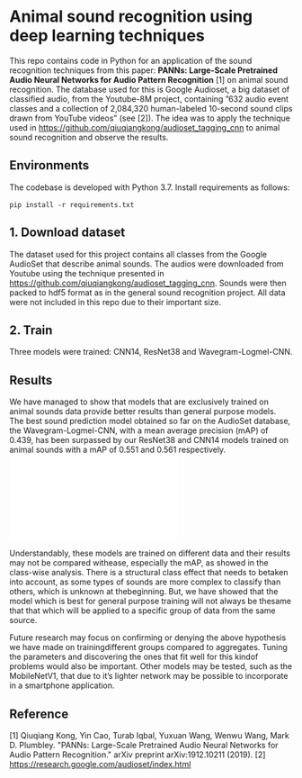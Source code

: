 # Animal sound recognition using deep learning techniques

This repo contains code in Python for an application of the sound recognition techniques from this paper: **PANNs: Large-Scale Pretrained Audio Neural Networks for Audio Pattern Recognition** [1] on animal sound recognition.
The database used for this is Google Audioset, a big dataset of classified audio, from the Youtube-8M project, containing ”632 audio event classes and a collection of 2,084,320 human-labeled 10-second sound clips drawn from YouTube videos” (see [2]).
The idea was to apply the technique used in https://github.com/qiuqiangkong/audioset_tagging_cnn to animal sound recognition and observe the results.  

## Environments
The codebase is developed with Python 3.7. Install requirements as follows:
```
pip install -r requirements.txt
```

## 1. Download dataset
The dataset used for this project contains all classes from the Google AudioSet that describe animal sounds. The audios were downloaded from Youtube using the technique presented in
https://github.com/qiuqiangkong/audioset_tagging_cnn. Sounds were then packed to hdf5 format as in the general sound recognition project.
All data were not included in this repo due to their important size.

## 2. Train
Three models were trained: CNN14, ResNet38 and Wavegram-Logmel-CNN.

## Results
We have managed to show that models that are exclusively trained on animal sounds data provide better results than general purpose models. 
The best sound prediction model obtained so far on the AudioSet database, the Wavegram-Logmel-CNN, with a mean average precision (mAP) of 0.439, has been surpassed by our ResNet38 and CNN14 models trained on animal sounds with a mAP of 0.551 and 0.561 respectively.
![alt text](statistics/four_figures_final.pdf)

Understandably, these models are trained on different data and their results may not be compared withease, especially the mAP, as showed in the class-wise analysis.  There is a structural class effect that needs to betaken into account,  as some types of sounds are more complex to classify than others,  which is unknown at thebeginning.  But, we have showed that the model which is best for general purpose training will not always be thesame that that which will be applied to a specific group of data from the same source.

Future  research  may  focus  on  confirming  or  denying  the  above  hypothesis  we  have  made  on  trainingdifferent groups compared to aggregates.  Tuning the parameters and discovering the ones that fit well for this kindof problems would also be important.  Other models may be tested, such as the MobileNetV1, that due to it’s lighter network may be possible to incorporate in a smartphone application.

## Reference
[1] Qiuqiang Kong, Yin Cao, Turab Iqbal, Yuxuan Wang, Wenwu Wang, Mark D. Plumbley. "PANNs: Large-Scale Pretrained Audio Neural Networks for Audio Pattern Recognition." arXiv preprint arXiv:1912.10211 (2019).
[2] https://research.google.com/audioset/index.html
